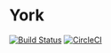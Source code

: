 # York

[![Build Status](https://semaphoreci.com/api/v1/irvis/york/branches/master/badge.svg)](https://semaphoreci.com/irvis/york)
[![CircleCI](https://circleci.com/gh/imega-teleport/york.svg?style=svg)](https://circleci.com/gh/imega-teleport/york)

